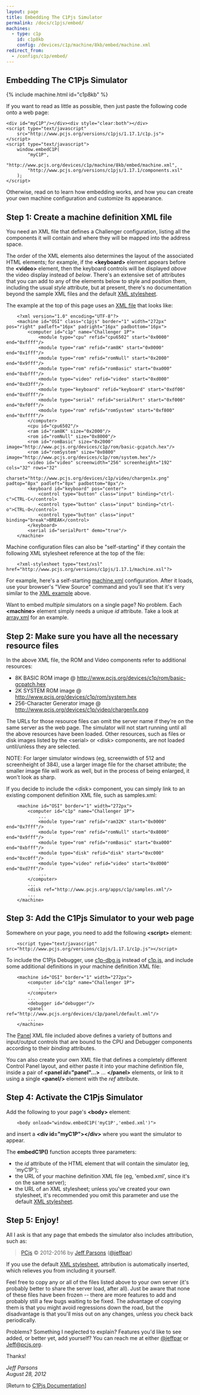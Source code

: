 ```yaml
---
layout: page
title: Embedding The C1Pjs Simulator
permalink: /docs/c1pjs/embed/
machines:
  - type: c1p
    id: c1p8kb
    config: /devices/c1p/machine/8kb/embed/machine.xml
redirect_from:
  - /configs/c1p/embed/
---
```


Embedding The C1Pjs Simulator
---

{% include machine.html id="c1p8kb" %}

If you want to read as little as possible, then just paste the following code onto a web page:

	<div id="myC1P"/></div><div style="clear:both"></div>
	<script type="text/javascript"
		src="http://www.pcjs.org/versions/c1pjs/1.17.1/c1p.js">
	</script>
	<script type="text/javascript">
		window.embedC1P(
			"myC1P",
			"http://www.pcjs.org/devices/c1p/machine/8kb/embed/machine.xml",
			"http://www.pcjs.org/versions/c1pjs/1.17.1/components.xsl"
		);
	</script>

Otherwise, read on to learn how embedding works, and how you can create your own machine configuration and customize
its appearance.

Step 1: Create a machine definition XML file
---
You need an XML file that defines a Challenger configuration, listing all the components it will contain and where
they will be mapped into the address space.

The order of the XML elements also determines the layout of the associated HTML elements; for example, if the
**&lt;keyboard&gt;** element appears before the **&lt;video&gt;** element, then the keyboard controls will be
displayed *above* the video display instead of *below*. There's an extensive set of attributes that you can add
to any of the elements below to style and position them, including the usual *style* attribute, but at present,
there's no documentation beyond the sample XML files and the default [XML stylesheet](/versions/c1pjs/1.17.1/components.xsl).

The example at the top of this page uses an [XML file](/devices/c1p/machine/8kb/embed/machine.xml) that looks like:

		<?xml version="1.0" encoding="UTF-8"?>
		<machine id="OSI" class="c1pjs" border="1" width="272px" pos="right" padleft="16px" padright="16px" padbottom="16px">
			<computer id="c1p" name="Challenger 1P">
				<module type="cpu" refid="cpu6502" start="0x0000" end="0xffff"/>
				<module type="ram" refid="ram8K" start="0x0000" end="0x1fff"/>
				<module type="rom" refid="romNull" start="0x2000" end="0x9fff"/>
				<module type="rom" refid="romBasic" start="0xa000" end="0xbfff"/>
				<module type="video" refid="video" start="0xd000" end="0xd3ff"/>
				<module type="keyboard" refid="keyboard" start="0xdf00" end="0xdfff"/>
				<module type="serial" refid="serialPort" start="0xf000" end="0xf0ff"/>
				<module type="rom" refid="romSystem" start="0xf800" end="0xffff"/>
			</computer>
			<cpu id="cpu6502"/>
			<ram id="ram8K" size="0x2000"/>
			<rom id="romNull" size="0x8000"/>
			<rom id="romBasic" size="0x2000" image="http://www.pcjs.org/devices/c1p/rom/basic-gcpatch.hex"/>
			<rom id="romSystem" size="0x0800" image="http://www.pcjs.org/devices/c1p/rom/system.hex"/>
			<video id="video" screenwidth="256" screenheight="192" cols="32" rows="32"
				charset="http://www.pcjs.org/devices/c1p/video/chargen1x.png" padtop="8px" padleft="8px" padbottom="8px"/>
			<keyboard id="keyboard" pos="center">
				<control type="button" class="input" binding="ctrl-c">CTRL-C</control>
				<control type="button" class="input" binding="ctrl-o">CTRL-O</control>
				<control type="button" class="input" binding="break">BREAK</control>
			</keyboard>
			<serial id="serialPort" demo="true"/>
		</machine>

Machine configuration files can also be "self-starting" if they contain the following XML stylesheet reference at the
top of the file:

		<?xml-stylesheet type="text/xsl" href="http://www.pcjs.org/versions/c1pjs/1.17.1/machine.xsl"?>

For example, here's a self-starting [machine.xml](/devices/c1p/machine/8kb/large/machine.xml) configuration.
After it loads, use your browser's "View Source" command and you'll see that it's very similar to the
[XML example](/devices/c1p/machine/8kb/embed/machine.xml) above.

Want to embed *multiple* simulators on a single page? No problem. Each **&lt;machine&gt;** element simply needs
a unique *id* attribute. Take a look at [array.xml](/devices/c1p/machine/8kb/array/) for an example.

Step 2: Make sure you have all the necessary resource files
---
In the above XML file, the ROM and Video components refer to additional resources:

- 8K BASIC ROM image @ http://www.pcjs.org/devices/c1p/rom/basic-gcpatch.hex
- 2K SYSTEM ROM image @ http://www.pcjs.org/devices/c1p/rom/system.hex
- 256-Character Generator image @ http://www.pcjs.org/devices/c1p/video/chargen1x.png

The URLs for those resource files can omit the server name if they're on the same server as the web page.
The simulator will not start running until all the above resources have been loaded. Other resources, such as files
or disk images listed by the &lt;serial&gt; or &lt;disk&gt; components, are not loaded until/unless they are selected.

NOTE: For larger simulator windows (eg, screenwidth of 512 and screenheight of 384), use a larger image file for the charset attribute; the smaller image file will work as well, but in the process of being enlarged, it won't look as sharp.

If you decide to include the &lt;disk&gt; component, you can simply link to an existing component definition XML file,
such as samples.xml:

		<machine id="OSI" border="1" width="272px">
			<computer id="c1p" name="Challenger 1P">
				...
				<module type="ram" refid="ram32K" start="0x0000" end="0x7fff"/>
				<module type="rom" refid="romNull" start="0x8000" end="0x9fff"/>
				<module type="rom" refid="romBasic" start="0xa000" end="0xbfff"/>
				<module type="disk" refid="disk" start="0xc000" end="0xc0ff"/>
				<module type="video" refid="video" start="0xd000" end="0xd7ff"/>
				...
			</computer>
			...
			<disk ref="http://www.pcjs.org/apps/c1p/samples.xml"/>
			...
		</machine>

Step 3: Add the C1Pjs Simulator to your web page
---
Somewhere on your page, you need to add the following **&lt;script&gt;** element:

		<script type="text/javascript" src="http://www.pcjs.org/versions/c1pjs/1.17.1/c1p.js"></script>

To include the C1Pjs Debugger, use [c1p-dbg.js](/versions/c1pjs/1.17.1/c1p-dbg.js) instead of
[c1p.js](/versions/c1pjs/1.17.1/c1p.js), and include some additional definitions in your machine
definition XML file:

		<machine id="OSI" border="1" width="272px">
			<computer id="c1p" name="Challenger 1P">
				...
			</computer>
			...
			<debugger id="debugger"/>
			<panel ref="http://www.pcjs.org/devices/c1p/panel/default.xml"/>
			...
		</machine>

The [Panel](/devices/c1p/panel/default.xml) XML file included above defines a variety of buttons and
input/output controls that are bound to the CPU and Debugger components according to their *binding*
attributes.

You can also create your own XML file that defines a completely different Control Panel layout, and either
paste it into your machine definition file, inside a pair of **&lt;panel *id*="panel"...&gt;** ... **&lt;/panel&gt;**
elements, or link to it using a single **&lt;panel/&gt;** element with the *ref* attribute.

Step 4: Activate the C1Pjs Simulator
---
Add the following to your page's **&lt;body&gt;** element:

		<body onload="window.embedC1P('myC1P','embed.xml')">

and insert a **&lt;div id="myC1P"&gt;&lt;/div&gt;** where you want the simulator to appear.

The **embedC1P()** function accepts three parameters:
- the *id* attribute of the HTML element that will contain the simulator (eg, 'myC1P');
- the URL of your machine definition XML file (eg, 'embed.xml', since it's on the same server);
- the URL of an XML stylesheet; unless you've created your own stylesheet, it's recommended you omit this
parameter and use the default [XML stylesheet](/versions/c1pjs/1.17.1/components.xsl).

Step 5: Enjoy!
---
All I ask is that any page that embeds the simulator also includes attribution, such as: 

> [PCjs](http://pcjs.org) © 2012-2016 by [Jeff Parsons](mailto:Jeff@pcjs.org) ([@jeffpar](http://twitter.com/jeffpar))

If you use the default [XML stylesheet](/versions/c1pjs/1.17.1/components.xsl), attribution is automatically inserted,
which relieves you from including it yourself.

Feel free to copy any or all of the files listed above to your own server (it's probably better to share the server
load, after all). Just be aware that none of these files have been frozen -- there are more features to add and
probably still a few bugs waiting to be fixed. The advantage of copying them is that you might avoid regressions down
the road, but the disadvantage is that you'll miss out on any changes, unless you check back periodically.

Problems? Something I neglected to explain? Features you'd like to see added, or better yet, add yourself? You can
reach me at either [@jeffpar](http://twitter.com/jeffpar) or [Jeff@pcjs.org](mailto:Jeff@pcjs.org).

Thanks!

*Jeff Parsons<br/>August 28, 2012*

[Return to [C1Pjs Documentation](../)]
